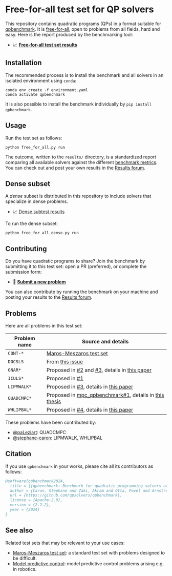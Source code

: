 # Free-for-all test set for QP solvers

This repository contains quadratic programs (QPs) in a format suitable for [qpbenchmark](https://github.com/qpsolvers/qpbenchmark). It is [free-for-all](https://en.wiktionary.org/wiki/free-for-all#Noun), open to problems from all fields, hard and easy. Here is the report produced by the benchmarking tool:

- 📈 <a href="results/free_for_all.md"><strong>Free-for-all test set results</strong></a>

## Installation

The recommended process is to install the benchmark and all solvers in an isolated environment using ``conda``:

```console
conda env create -f environment.yaml
conda activate qpbenchmark
```

It is also possible to install the benchmark individually by ``pip install qpbenchmark``.

## Usage

Run the test set as follows:

```console
python free_for_all.py run
```

The outcome, written to the `results/` directory, is a standardized report comparing all available solvers against the different [benchmark metrics](https://github.com/qpsolvers/qpbenchmark#metrics). You can check out and post your own results in the [Results forum](https://github.com/qpsolvers/free_for_all_qpbenchmark/discussions/categories/results).

## Dense subset

A *dense* subset is distributed in this repository to include solvers that specialize in dense problems.

- 📈 [Dense subtest results](https://github.com/qpsolvers/free_for_all_qpbenchmark/blob/main/results/free_for_all_dense.md)

To run the dense subset:

```console
python free_for_all_dense.py run
```

## Contributing

Do you have quadratic programs to share? Join the benchmark by submitting it to this test set: open a PR (preferred), or complete the submission form:

- 🙌 **[Submit a new problem](https://github.com/qpsolvers/free_for_all_qpbenchmark/issues/new?template=new_problem.md)**

You can also contribute by running the benchmark on your machine and posting your results to the [Results forum](https://github.com/qpsolvers/free_for_all_qpbenchmark/discussions/categories/results).

## Problems

Here are all problems in this test set:

| Problem name  | Source and details |
|---------------|--------------------|
| ``CONT-*``    | [Maros-Meszaros test set](https://www.cuter.rl.ac.uk/Problems/marmes.shtml) |
| ``DOCSLS``    | From [this issue](https://github.com/qpsolvers/qpsolvers/issues/278) |
| ``GNAR*``     | Proposed in [#2](https://github.com/qpsolvers/free_for_all_qpbenchmark/issues/2) and [#3](https://github.com/qpsolvers/free_for_all_qpbenchmark/issues/3), details in [this paper](https://hal.inria.fr/hal-01418462/document) |
| ``ICULS*``    | Proposed in [#1](https://github.com/qpsolvers/free_for_all_qpbenchmark/issues/1) |
| ``LIPMWALK*`` | Proposed in [#3](https://github.com/qpsolvers/mpc_qpbenchmark/issues/3), details in [this paper](https://inria.hal.science/inria-00390462) |
| ``QUADCMPC*`` | Proposed in [mpc\_qpbenchmark#1](https://github.com/qpsolvers/mpc_qpbenchmark/issues/1), details in [this thesis](https://laas.hal.science/tel-03936109/document) |
| ``WHLIPBAL*`` | Proposed in [#4](https://github.com/qpsolvers/mpc_qpbenchmark/issues/4), details in [this paper](https://inria.hal.science/hal-04198663/) |

These problems have been contributed by:

- [@paLeziart](https://github.com/paLeziart): QUADCMPC
- [@stephane-caron](https://github.com/stephane-caron): LIPMWALK, WHLIPBAL

## Citation

If you use `qpbenchmark` in your works, please cite all its contributors as follows:

```bibtex
@software{qpbenchmark2024,
  title = {{qpbenchmark: Benchmark for quadratic programming solvers available in Python}},
  author = {Caron, Stéphane and Zaki, Akram and Otta, Pavel and Arnström, Daniel and Carpentier, Justin and Yang, Fengyu and Leziart, Pierre-Alexandre},
  url = {https://github.com/qpsolvers/qpbenchmark},
  license = {Apache-2.0},
  version = {2.2.2},
  year = {2024}
}
```

## See also

Related test sets that may be relevant to your use cases:

- [Maros-Meszaros test set](https://github.com/qpsolvers/maros_meszaros_qpbenchmark/): a standard test set with problems designed to be difficult.
- [Model predictive control](https://github.com/qpsolvers/mpc_qpbenchmark): model predictive control problems arising e.g. in robotics.
